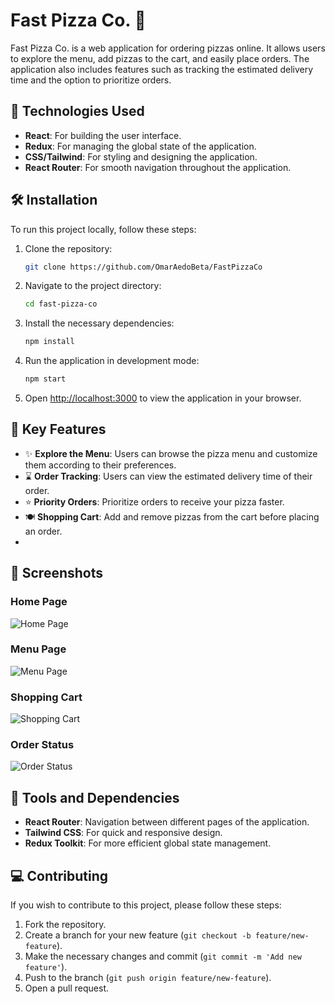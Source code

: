 # Fast Pizza Co. 🍕

Fast Pizza Co. is a web application for ordering pizzas online. It allows users to explore the menu, add pizzas to the cart, and easily place orders. The application also includes features such as tracking the estimated delivery time and the option to prioritize orders.

## 🚀 Technologies Used

- **React**: For building the user interface.
- **Redux**: For managing the global state of the application.
- **CSS/Tailwind**: For styling and designing the application.
- **React Router**: For smooth navigation throughout the application.

## 🛠️ Installation

To run this project locally, follow these steps:

1. Clone the repository:
   ```bash
   git clone https://github.com/OmarAedoBeta/FastPizzaCo
   ```
2. Navigate to the project directory:
   ```bash
   cd fast-pizza-co
   ```
3. Install the necessary dependencies:
   ```bash
   npm install
   ```
4. Run the application in development mode:
   ```bash
   npm start
   ```
5. Open [http://localhost:3000](http://localhost:3000) to view the application in your browser.

## 🌱 Key Features

- ✨ **Explore the Menu**: Users can browse the pizza menu and customize them according to their preferences.
- ⌛ **Order Tracking**: Users can view the estimated delivery time of their order.
- ⭐ **Priority Orders**: Prioritize orders to receive your pizza faster.
- 🍽️ **Shopping Cart**: Add and remove pizzas from the cart before placing an order.
- 
## 🌄 Screenshots

### Home Page
![Home Page](https://github.com/OmarAedoBeta/FastPizzaCo/raw/main/Assets/Images/Home.png)

### Menu Page
![Menu Page](https://github.com/OmarAedoBeta/FastPizzaCo/raw/main/Assets/Images/Menu.png)

### Shopping Cart
![Shopping Cart](https://github.com/OmarAedoBeta/FastPizzaCo/raw/main/Assets/Images/Cart.png)

### Order Status
![Order Status](https://github.com/OmarAedoBeta/FastPizzaCo/raw/main/Assets/Images/Status.png)

## 🔧 Tools and Dependencies

- **React Router**: Navigation between different pages of the application.
- **Tailwind CSS**: For quick and responsive design.
- **Redux Toolkit**: For more efficient global state management.

## 💻 Contributing

If you wish to contribute to this project, please follow these steps:

1. Fork the repository.
2. Create a branch for your new feature (`git checkout -b feature/new-feature`).
3. Make the necessary changes and commit (`git commit -m 'Add new feature'`).
4. Push to the branch (`git push origin feature/new-feature`).
5. Open a pull request.

